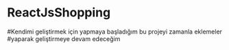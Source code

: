 # ReactJsShopping

#Kendimi geliştirmek için yapmaya başladığım bu projeyi zamanla eklemeler #yaparak geliştirmeye devam edeceğim